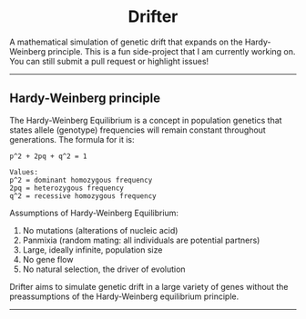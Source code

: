 <h1 align = "center">Drifter</h1>


A mathematical simulation of genetic drift that expands on the Hardy-Weinberg principle.
This is a fun side-project that I am currently working on. You can still submit a pull request or highlight issues!

---
<h2>Hardy-Weinberg principle</h2>

The Hardy-Weinberg Equilibrium is a concept in population genetics that states allele (genotype) frequencies will remain constant throughout generations. The formula for it is:

```
p^2 + 2pq + q^2 = 1

Values:
p^2 = dominant homozygous frequency
2pq = heterozygous frequency
q^2 = recessive homozygous frequency
```

Assumptions of Hardy-Weinberg Equilibrium:

1. No mutations (alterations of nucleic acid)
2. Panmixia (random mating: all individuals are potential partners)
3. Large, ideally infinite, population size
4. No gene flow
5. No natural selection, the driver of evolution

Drifter aims to simulate genetic drift in a large variety of genes without the preassumptions of the Hardy-Weinberg equilibrium principle. 

---
